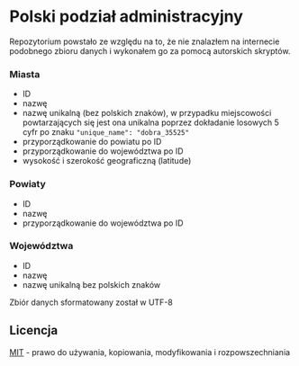# Polski podział administracyjny
Repozytorium powstało ze względu na to, że nie znalazłem na internecie podobnego zbioru danych i wykonałem go za pomocą autorskich skryptów.
### Miasta
 - ID
 - nazwę
 - nazwę unikalną (bez polskich znaków), w przypadku miejscowości powtarzających się jest ona unikalna poprzez dokładanie losowych 5 cyfr po znaku `"unique_name": "dobra_35525"`
 - przyporządkowanie do powiatu po ID
 - przyporządkowanie do województwa po ID
 - wysokość i szerokość geograficzną (latitude)
 
### Powiaty
 - ID
 - nazwę
 - przyporządkowanie do województwa po ID

### Województwa
- ID
- nazwę
- nazwę unikalną bez polskich znaków

Zbiór danych sformatowany został w UTF-8

## Licencja
[MIT](https://choosealicense.com/licenses/mit/) - prawo do używania, kopiowania, modyfikowania i rozpowszechniania

